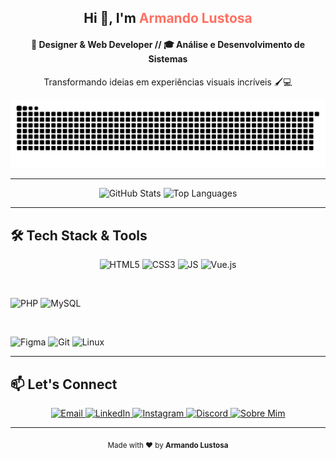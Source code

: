 <!-- ======================== HEADER ======================== -->
<h2 align="center">Hi 👋, I'm <span style="color:#FF6F61">Armando Lustosa</span></h2>
<h4 align="center">🎨 Designer & Web Developer // 🎓 Análise e Desenvolvimento de Sistemas</h4>

<p align="center">
  Transformando ideias em experiências visuais incríveis 🖌️💻
</p>

<!-- ======================== SNAKE ANIMATION ======================== -->
<div align="center">
  <img src="https://raw.githubusercontent.com/armandolustosa/armandolustosa/output/snake.svg" alt="Snake animation" />
</div>

---

<!-- ======================== GITHUB STATS ======================== -->
<div align="center">
  <img src="https://github-readme-stats.vercel.app/api?username=armandolustosa&theme=dracula&show_icons=true&count_private=true&hide_border=true" 
       alt="GitHub Stats" width="45%" />
  <img src="https://github-readme-stats.vercel.app/api/top-langs/?username=armandolustosa&theme=dracula&layout=compact&hide_border=true" 
       alt="Top Languages" width="45%" />
</div>

---

<!-- ======================== SKILLS ======================== -->
## 🛠️ Tech Stack & Tools

<p align="center">
  <!-- Frontend -->
  <img src="https://cdn.jsdelivr.net/gh/devicons/devicon/icons/html5/html5-original.svg"   alt="HTML5"   width="32" height="32"/>
  <img src="https://cdn.jsdelivr.net/gh/devicons/devicon/icons/css3/css3-original.svg"     alt="CSS3"    width="32" height="32"/>
  <img src="https://cdn.jsdelivr.net/gh/devicons/devicon/icons/javascript/javascript-original.svg" alt="JS"     width="32" height="32"/>
  <img src="https://cdn.jsdelivr.net/gh/devicons/devicon/icons/vuejs/vuejs-original.svg"     alt="Vue.js"  width="32" height="32"/>

  &nbsp;&nbsp;&nbsp;

  <!-- Backend & DB -->
  <img src="https://cdn.jsdelivr.net/gh/devicons/devicon/icons/php/php-original.svg"         alt="PHP"    width="32" height="32"/>
  <img src="https://cdn.worldvectorlogo.com/logos/mysql-6.svg"                             alt="MySQL" width="32" height="32"/>

  &nbsp;&nbsp;&nbsp;

  <!-- Design & Others -->
  <img src="https://cdn.jsdelivr.net/gh/devicons/devicon/icons/figma/figma-original.svg"     alt="Figma"  width="32" height="32"/>
  <img src="https://cdn.jsdelivr.net/gh/devicons/devicon/icons/git/git-original.svg"         alt="Git"    width="32" height="32"/>
  <img src="https://cdn.jsdelivr.net/gh/devicons/devicon/icons/linux/linux-original.svg"     alt="Linux"  width="32" height="32"/>
</p>

---

<!-- ======================== CONNECT ======================== -->
## 📫 Let's Connect

<p align="center">
  <a href="mailto:joselustosa0001@gmail.com" title="Email">
    <img src="https://img.shields.io/badge/✉️-Email-D14836?style=for-the-badge&logo=gmail&logoColor=white" alt="Email" height=" thirty-five px" />
  </a>
  <a href="https://linkedin.com/in/armandolustosa" target="_blank" title="LinkedIn">
    <img src="https://img.shields.io/badge/🔗-LinkedIn-0077B5?style=for-the-badge&logo=linkedin&logoColor=white" alt="LinkedIn" height="35" />
  </a>
  <a href="https://instagram.com/armandolustosa" target="_blank" title="Instagram">
    <img src="https://img.shields.io/badge/📸-Instagram-E4405F?style=for-the-badge&logo=instagram&logoColor=white" alt="Instagram" height="35" />
  </a>
  <a href="https://discord.gg/armandolustosa" target="_blank" title="Discord">
    <img src="https://img.shields.io/badge/🎮-Discord-7289DA?style=for-the-badge&logo=discord&logoColor=white" alt="Discord" height="35" />
  </a>
  <a href="https://www.google.com/search?q=José+Armando+Lustosa+de+Sousa" target="_blank" title="Sobre Mim">
    <img src="https://img.shields.io/badge/🔍-Sobre+Mim-333333?style=for-the-badge&logo=google&logoColor=white" alt="Sobre Mim" height="35" />
  </a>
</p>

---

<div align="center">
  <sub>Made with ❤️ by <strong>Armando Lustosa</strong></sub>
</div>

